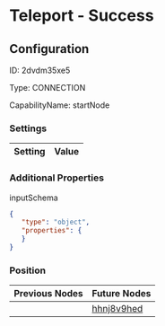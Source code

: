 # Teleport - Success
## Configuration
ID:  2dvdm35xe5

Type: CONNECTION 

CapabilityName: startNode

### Settings
| Setting | Value  |
| :------------------------ | ---------------------------------------- |
 




### Additional Properties
inputSchema
 ```json 
{
	"type": "object",
	"properties": {
	}
}
```




### Position
| Previous Nodes | Future Nodes |
| :------------- | ------------ |
|  | [hhnj8v9hed](./hhnj8v9hed.md) |